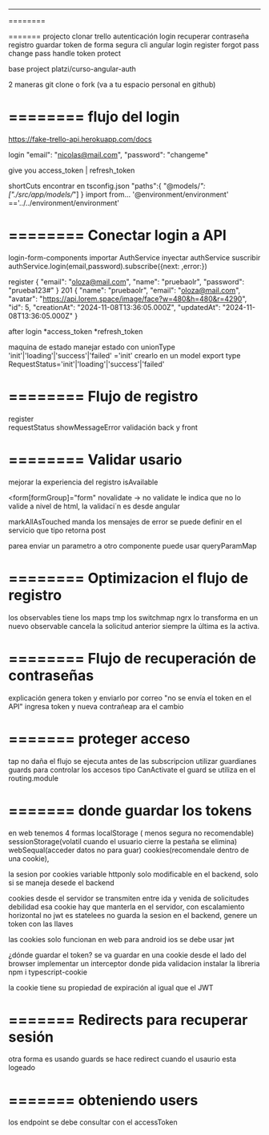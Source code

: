 *********************************************

========

=======
projecto
clonar trello
autenticación
login
recuperar contraseña
registro
guardar token de forma segura
cli angular
login
register
forgot pass
change pass
handle token protect

base project 
platzi/curso-angular-auth

2 maneras git clone
o fork (va a tu espacio personal en github)

========
flujo del login
========

https://fake-trello-api.herokuapp.com/docs

login
 "email": "nicolas@mail.com",
 "password": "changeme"

 give you access_token | refresh_token

 shortCuts  encontrar en tsconfig.json
"paths":{
	"@models/*":["./src/app/models/*"]
}
import from... '@environment/environment' =='../../environment/environment'

========
Conectar login a API
========
login-form-components
importar AuthService
inyectar authService
suscribir authService.login(email,password).subscribe({next: ,error:})

register
 {
  "email": "oloza@mail.com",
  "name": "pruebaolr",
  "password": "prueba123#"
	}
201
	{
	  "name": "pruebaolr",
	  "email": "oloza@mail.com",
	  "avatar": "https://api.lorem.space/image/face?w=480&h=480&r=4290",
	  "id": 5,
	  "creationAt": "2024-11-08T13:36:05.000Z",
	  "updatedAt": "2024-11-08T13:36:05.000Z"
	}

after login
	*access_token
	*refresh_token

maquina de estado
manejar estado con unionType	 'init'|'loading'|'success'|'failed' ='init'
crearlo en un model
export type RequestStatus='init'|'loading'|'success'|'failed'

========
Flujo de registro
========
register  
requestStatus
showMessageError
validación back y front


========
Validar usario
========
mejorar la experiencia del registro
isAvailable

<form[formGroup]="form" novalidate -> no validate le indica que no lo valide a nivel de html, la validaci´n es desde angular

markAllAsTouched  manda los mensajes de error
se puede definir en el servicio que tipo retorna  post<string>

parea enviar un parametro a otro componente puede usar queryParamMap

========
Optimizacion el flujo de registro
========
los observables tiene los maps
tmp los switchmap ngrx lo transforma en un nuevo observable
cancela la solicitud anterior siempre la última es la activa.

========
Flujo de recuperación de contraseñas
========
explicación
genera token y enviarlo por correo
"no se envía el token en el API"
ingresa token y nueva contrañeap ara el cambio


=======
proteger acceso
========
tap no daña el flujo se ejecuta antes de las subscripcion
utilizar guardianes  guards para controlar los accesos
tipo CanActivate
el guard se utiliza en el routing.module

=======
donde guardar los tokens
========
en web tenemos 4 formas
localStorage ( menos segura no recomendable)
sessionStorage(volatil cuando el usuario cierre la pestaña se elimina)
webSequal(acceder datos no para guar)
cookies(recomendale dentro de una cookie), 

la sesion por cookies variable httponly solo modificable en el backend, solo si se maneja desede el backend

cookies desde el servidor  se transmiten entre ida y venida de solicitudes
debilidad esa cookie hay que manterla en el servidor, con escalamiento horizontal no 
jwt es statelees no guarda la sesion en el backend, genere un token con las llaves

las cookies solo funcionan en web
para android ios se debe usar jwt

¿dónde guardar el token?
se va guardar en una cookie desde el lado del browser
implementar un interceptor donde pida validacion
instalar la libreria 
	npm i typescript-cookie

la cookie tiene su propiedad de expiración al igual que el JWT

=======
Redirects para recuperar sesión
========
otra forma es usando guards
se hace redirect cuando el usaurio esta logeado

=======
obteniendo users
========
los endpoint se debe consultar con el accessToken

